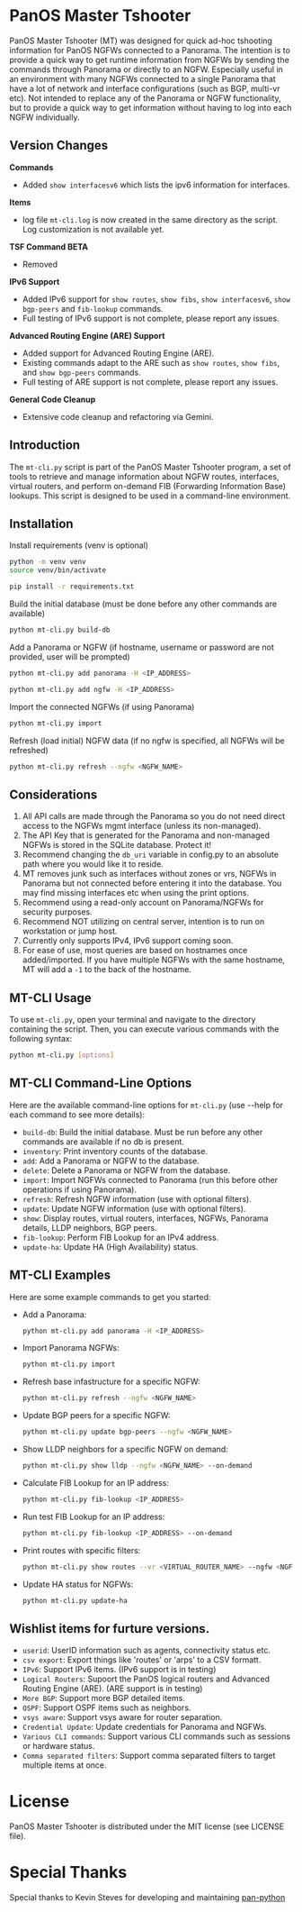 # PanOS Master Tshooter

PanOS Master Tshooter (MT) was designed for quick ad-hoc tshooting information for PanOS NGFWs connected to a Panorama.  The intention is to provide a quick way to get runtime information from NGFWs by sending the commands through Panorama or directly to an NGFW.  Especially useful in an environment with many NGFWs connected to a single Panorama that have a lot of network and interface configurations (such as BGP, multi-vr etc).  Not intended to replace any of the Panorama or NGFW functionality, but to provide a quick way to get information without having to log into each NGFW individually.

## Version Changes

**Commands**
- Added `show interfacesv6` which lists the ipv6 information for interfaces.

**Items**
- log file `mt-cli.log` is now created in the same directory as the script.  Log customization is not available yet.

**TSF Command BETA**
- Removed

**IPv6 Support**
- Added IPv6 support for `show routes`, `show fibs`, `show interfacesv6`, `show bgp-peers` and `fib-lookup` commands.
- Full testing of IPv6 support is not complete, please report any issues.

**Advanced Routing Engine (ARE) Support**
- Added support for Advanced Routing Engine (ARE).
- Existing commands adapt to the ARE such as `show routes`, `show fibs`, and `show bgp-peers` commands.
- Full testing of ARE support is not complete, please report any issues.

**General Code Cleanup**
- Extensive code cleanup and refactoring via Gemini.

## Introduction

The `mt-cli.py` script is part of the PanOS Master Tshooter program, a set of tools to retrieve and manage information about NGFW routes, interfaces, virtual routers, and perform on-demand FIB (Forwarding Information Base) lookups. This script is designed to be used in a command-line environment.

## Installation

Install requirements (venv is optional)
```bash
python -m venv venv
source venv/bin/activate

pip install -r requirements.txt
```

Build the initial database (must be done before any other commands are available)
```bash
python mt-cli.py build-db
```

Add a Panorama or NGFW (if hostname, username or password are not provided, user will be prompted)
```bash
python mt-cli.py add panorama -H <IP_ADDRESS>
```
```bash
python mt-cli.py add ngfw -H <IP_ADDRESS>
```

Import the connected NGFWs (if using Panorama)
```bash
python mt-cli.py import
```

Refresh (load initial) NGFW data (if no ngfw is specified, all NGFWs will be refreshed)
```bash
python mt-cli.py refresh --ngfw <NGFW_NAME>
```

## Considerations
1. All API calls are made through the Panorama so you do not need direct access to the NGFWs mgmt interface (unless its non-managed).
2. The API Key that is generated for the Panorama and non-managed NGFWs is stored in the SQLite database.  Protect it!
3. Recommend changing the `db_uri` variable in config.py to an absolute path where you would like it to reside.
4. MT removes junk such as interfaces without zones or vrs, NGFWs in Panorama but not connected before entering it into the database.  You may find missing interfaces etc when using the print options.
5. Recommend using a read-only account on Panorama/NGFWs for security purposes.
6. Recommend NOT utilizing on central server, intention is to run on workstation or jump host.
7. Currently only supports IPv4, IPv6 support coming soon.
8. For ease of use, most queries are based on hostnames once added/imported.  If you have multiple NGFWs with the same hostname, MT will add a `-1` to the back of the hostname.

## MT-CLI Usage
To use `mt-cli.py`, open your terminal and navigate to the directory containing the script. Then, you can execute various commands with the following syntax:

```bash
python mt-cli.py [options]
```

## MT-CLI Command-Line Options

Here are the available command-line options for `mt-cli.py` (use --help for each command to see more details):

- `build-db`: Build the initial database. Must be run before any other commands are available if no db is present.
- `inventory`: Print inventory counts of the database.
- `add`: Add a Panorama or NGFW to the database.
- `delete`: Delete a Panorama or NGFW from the database.
- `import`: Import NGFWs connected to Panorama (run this before other operations if using Panorama).
- `refresh`: Refresh NGFW information (use with optional filters).
- `update`: Update NGFW information (use with optional filters).
- `show`: Display routes, virtual routers, interfaces, NGFWs, Panorama details, LLDP neighbors, BGP peers.
- `fib-lookup`: Perform FIB Lookup for an IPv4 address.
- `update-ha`: Update HA (High Availability) status.

## MT-CLI Examples

Here are some example commands to get you started:

- Add a Panorama:
  ```bash
  python mt-cli.py add panorama -H <IP_ADDRESS>
  ```

- Import Panorama NGFWs:
  ```bash
  python mt-cli.py import
  ```

- Refresh base infastructure for a specific NGFW:
  ```bash
  python mt-cli.py refresh --ngfw <NGFW_NAME>
  ```

- Update BGP peers for a specific NGFW:
  ```bash
  python mt-cli.py update bgp-peers --ngfw <NGFW_NAME>
  ```

- Show LLDP neighbors for a specific NGFW on demand:
  ```bash
  python mt-cli.py show lldp --ngfw <NGFW_NAME> --on-demand
  ```

- Calculate FIB Lookup for an IP address:
  ```bash
  python mt-cli.py fib-lookup <IP_ADDRESS>
  ```

- Run test FIB Lookup for an IP address:
  ```bash
  python mt-cli.py fib-lookup <IP_ADDRESS> --on-demand
  ```

- Print routes with specific filters:
  ```bash
  python mt-cli.py show routes --vr <VIRTUAL_ROUTER_NAME> --ngfw <NGFW_NAME> --dst <DESTINATION_FILTER> --flag <FLAGS>
  ```

- Update HA status for NGFWs:
  ```bash
  python mt-cli.py update-ha
  ```

## Wishlist items for furture versions.
- `userid`: UserID information such as agents, connectivity status etc.
- `csv export`: Export things like 'routes' or 'arps' to a CSV formatt.
- `IPv6`: Support IPv6 items. (IPv6 support is in testing)
- `Logical Routers`: Supoort the PanOS logical routers and Advanced Routing Engine (ARE). (ARE support is in testing)
- `More BGP`: Support more BGP detailed items.
- `OSPF`: Support OSPF items such as neighbors.
- `vsys aware`: Support vsys aware for router separation.
- `Credential Update`: Update credentials for Panorama and NGFWs.
- `Various CLI commands`: Support various CLI commands such as sessions or hardware status.
- `Comma separated filters`: Support comma separated filters to target multiple items at once.

# License

PanOS Master Tshooter is distributed under the MIT license (see LICENSE file).

# Special Thanks

Special thanks to Kevin Steves for developing and maintaining [pan-python](https://github.com/kevinsteves/pan-python/tree/master)

